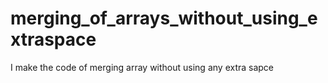 # merging_of_arrays_without_using_extraspace
I make the code of merging array without using any extra sapce
